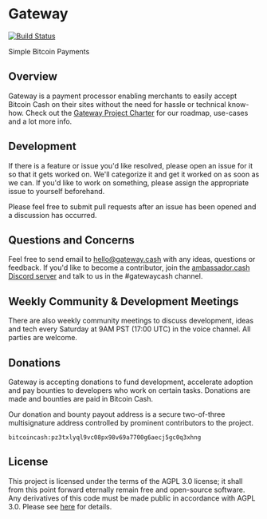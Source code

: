 # Gateway

[![Build Status](https://travis-ci.org/gatewaycash/gateway.png?branch=master)](https://travis-ci.org/gatewaycash/gateway)

Simple Bitcoin Payments

## Overview

Gateway is a payment processor enabling merchants to easily accept
Bitcoin Cash on their sites without the need for hassle or technical
know-how. Check out the [Gateway Project Charter](CHARTER.md)
for our roadmap, use-cases and a lot more info.

## Development

If there is a feature or issue you'd like resolved, please open
an issue for it so that it gets worked on. We'll categorize it and
get it worked on as soon as we can. If you'd like to work on
something, please assign the appropriate issue to yourself
beforehand.

Please feel free to submit pull requests after an issue has been
opened and a discussion has occurred.

## Questions and Concerns

Feel free to send email to <hello@gateway.cash> with any ideas,
questions or feedback. If you'd like to become a contributor, join
the [ambassador.cash Discord server](http://ambassador.cash) and talk
to us in the #gatewaycash channel.

## Weekly Community & Development Meetings

There are also weekly community meetings to discuss development,
ideas and tech every Saturday at 9AM PST (17:00 UTC) in the voice
channel. All parties are welcome.

## Donations

Gateway is accepting donations to fund development, accelerate
adoption and pay bounties to developers who work on certain tasks.
Donations are made and bounties are paid in Bitcoin Cash.

Our donation and bounty payout address is a secure two-of-three
multisignature address controlled by prominent contributors to the
project.

```
bitcoincash:pz3txlyql9vc08px98v69a7700g6aecj5gc0q3xhng
```

## License

This project is licensed under the terms of the AGPL 3.0 license; it
shall from this point forward eternally remain free and open-source
software. Any derivatives of this code must be made public in
accordance with AGPL 3.0. Please see
[here](https://opensource.org/licenses/AGPL-3.0) for details.
